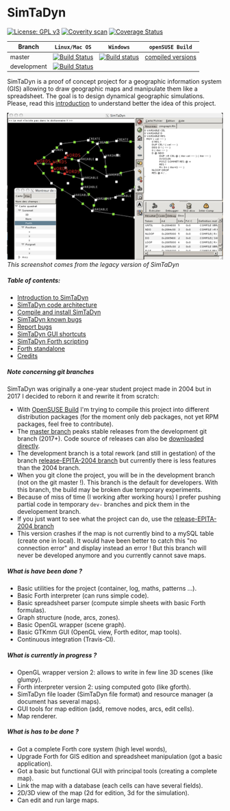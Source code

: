 # SimTaDyn

[![License: GPL v3](https://img.shields.io/badge/License-GPL%20v3-blue.svg)](https://github.com/Lecrapouille/SimTaDyn/blob/master/LICENSE)
[![Coverity scan](https://scan.coverity.com/projects/13000/badge.svg)](https://scan.coverity.com/projects/lecrapouille-simtadyn)
[![Coverage Status](https://coveralls.io/repos/github/Lecrapouille/SimTaDyn/badge.svg?branch=development)](https://coveralls.io/github/Lecrapouille/SimTaDyn?branch=development)

|Branch     | **`Linux/Mac OS`** | **`Windows`** | **`openSUSE Build`** |
|-----------|------------------|-------------|----------------|
|master     |[![Build Status](https://travis-ci.org/Lecrapouille/SimTaDyn.svg?branch=master)](https://travis-ci.org/Lecrapouille/SimTaDyn)|[![Build status](https://ci.appveyor.com/api/projects/status/github/lecrapouille/simtadyn?svg=true)](https://ci.appveyor.com/project/Lecrapouille/SimTaDyn)|[compiled versions](https://build.opensuse.org/repositories/home:Lecrapouille/SimTaDyn)|
|development|[![Build Status](https://travis-ci.org/Lecrapouille/SimTaDyn.svg?branch=development)](https://travis-ci.org/Lecrapouille/SimTaDyn)|||

SimTaDyn is a proof of concept project for a geographic information
system (GIS) allowing to draw geographic maps and manipulate them like
a spreadsheet. The goal is to design dynamical geographic simulations.
Please, read this [introduction](https://github.com/Lecrapouille/SimTaDyn/blob/development/doc/SimTaDyn.md)
to understand better the idea of this project.

![alt tag](https://github.com/Lecrapouille/SimTaDyn/blob/development/doc/SimTaDyn.jpg)
*This screenshot comes from the legacy version of SimTaDyn*

##### Table of contents:

* [Introduction to SimTaDyn](https://github.com/Lecrapouille/SimTaDyn/blob/development/doc/SimTaDyn.md)
* [SimTaDyn code architecture](https://github.com/Lecrapouille/SimTaDyn/blob/development/doc/Architecture.md)
* [Compile and install SimTaDyn](https://github.com/Lecrapouille/SimTaDyn/blob/development/doc/Install.md)
* [SimTaDyn known bugs](https://github.com/Lecrapouille/SimTaDyn/blob/development/doc/Bugs.md)
* [Report bugs](https://github.com/Lecrapouille/SimTaDyn/blob/development/doc/Bugs.md)
* [SimTaDyn GUI shortcuts](https://github.com/Lecrapouille/SimTaDyn/blob/development/doc/Shortcuts.md)
* [SimTaDyn Forth scripting](https://github.com/Lecrapouille/SimTaDyn/blob/development/src/forth/doc/forth.md)
* [Forth standalone](https://github.com/Lecrapouille/SimTaDyn/blob/development/src/forth/doc/standalone.md)
* [Credits](https://github.com/Lecrapouille/SimTaDyn/blob/development/doc/Credits.md)

##### Note concerning git branches

SimTaDyn was originally a one-year student project made in 2004 but in
2017 I decided to reborn it and rewrite it from scratch:
* With [OpenSUSE Build](https://build.opensuse.org/repositories/home:Lecrapouille/SimTaDyn)
I'm trying to compile this project into different distribution packages (for the moment only deb
packages, not yet RPM packages, feel free to contribute).
* The [master branch](https://github.com/Lecrapouille/SimTaDyn/tree/master) peaks
stable releases from the development git branch (2017+). Code source of releases can also be
[downloaded directly](https://github.com/Lecrapouille/SimTaDyn/releases).
* The development branch is a total rework (and still in gestation) of the branch
[release-EPITA-2004 branch](https://github.com/Lecrapouille/SimTaDyn/tree/release-EPITA-2004)
but currently there is less features than the 2004 branch.
* When you git clone the project, you will be in the development branch
(not on the git master !). This branch is the default for developers. With this branch, the
build may be broken due temporary experiments.
* Because of miss of time (I working after working hours) I prefer pushing partial code in temporary
`dev-` branches and pick them in the developement branch.
* If you just want to see what the project can do, use the
[release-EPITA-2004 branch](https://github.com/Lecrapouille/SimTaDyn/tree/release-EPITA-2004)
* This version crashes if the map is not currently bind to a mySQL
table (create one in local). It would have been better to catch this
"no connection error" and display instead an error ! But this branch
will never be developed anymore and you currently cannot save maps.

##### What is have been done ?
* Basic utilities for the project (container, log, maths, patterns ...).
* Basic Forth interpreter (can runs simple code).
* Basic spreadsheet parser (compute simple sheets with basic Forth formulas).
* Graph structure (node, arcs, zones).
* Basic OpenGL wrapper (scene graph).
* Basic GTKmm GUI (OpenGL view, Forth editor, map tools).
* Continuous integration (Travis-CI).

##### What is currently in progress ?
* OpenGL wrapper version 2: allows to write in few line 3D scenes (like glumpy).
* Forth interpreter version 2: using computed goto (like gforth).
* SimTaDyn file loader (SimTaDyn file format) and resource manager
(a document has several maps).
* GUI tools for map edition (add, remove nodes, arcs, edit cells).
* Map renderer.

##### What is has to be done ?
* Got a complete Forth core system (high level words),
* Upgrade Forth for GIS edition and spreadsheet manipulation (got a basic application).
* Got a basic but functional GUI with principal tools (creating a complete map).
* Link the map with a database (each cells can have several fields).
* 2D/3D view of the map (2d for edition, 3d for the simulation).
* Can edit and run large maps.
